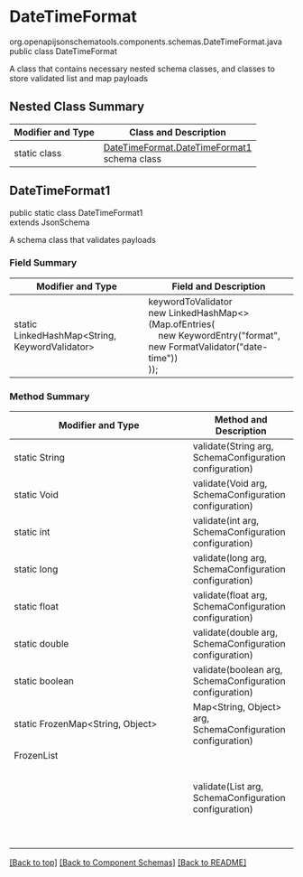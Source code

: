 # DateTimeFormat
org.openapijsonschematools.components.schemas.DateTimeFormat.java
public class DateTimeFormat

A class that contains necessary nested schema classes, and classes to store validated list and map payloads

## Nested Class Summary
| Modifier and Type | Class and Description |
| ----------------- | ---------------------- |
| static class | [DateTimeFormat.DateTimeFormat1](#datetimeformat1)<br> schema class |

## DateTimeFormat1
public static class DateTimeFormat1<br>
extends JsonSchema

A schema class that validates payloads
### Field Summary
| Modifier and Type | Field and Description |
| ----------------- | ---------------------- |
| static LinkedHashMap<String, KeywordValidator> |keywordToValidator<br/>new LinkedHashMap<>(Map.ofEntries(<br/>&nbsp;&nbsp;&nbsp;&nbsp;new KeywordEntry("format", new FormatValidator("date-time"))<br>)); |

### Method Summary
| Modifier and Type | Method and Description |
| ----------------- | ---------------------- |
| static String | validate(String arg, SchemaConfiguration configuration) |
| static Void | validate(Void arg, SchemaConfiguration configuration) |
| static int | validate(int arg, SchemaConfiguration configuration) |
| static long | validate(long arg, SchemaConfiguration configuration) |
| static float | validate(float arg, SchemaConfiguration configuration) |
| static double | validate(double arg, SchemaConfiguration configuration) |
| static boolean | validate(boolean arg, SchemaConfiguration configuration) |
| static FrozenMap<String, Object> | Map<String, Object> arg, SchemaConfiguration configuration) |
| FrozenList<Object> | validate(List<Object> arg, SchemaConfiguration configuration) |

[[Back to top]](#top) [[Back to Component Schemas]](../../../README.md#Component-Schemas) [[Back to README]](../../../README.md)
